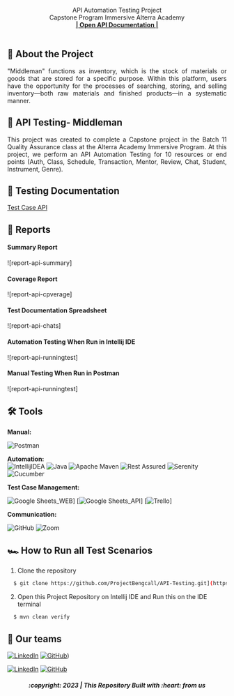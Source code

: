  <p align="center">
    API Automation Testing Project
    <br />
    Capstone Program Immersive Alterra Academy
    <br />
    <a href="[[https://app.swaggerhub.com/apis-docs/KHARISMAJANUAR/MusicLab-API/1.0.0](https://app.swaggerhub.com/apis-docs/vaniliacahya/capstone/1.0.0)#/](https://app.swaggerhub.com/apis-docs/vaniliacahya/capstone/1.0.0)"><strong>| Open API Documentation |</strong></a>
    <br />
    <br />
  </p>
</div>

## 📑 About the Project

<p align="justify">"Middleman" functions as inventory, which is the stock of materials or goods that are stored for a specific purpose. Within this platform, users have the opportunity for the processes of searching, storing, and selling inventory—both raw materials and finished products—in a systematic manner.</p>

## 📑 API Testing- Middleman

<p align="justify">This project was created to complete a Capstone project in the Batch 11 Quality Assurance class at the Alterra Academy Immersive Program. At this project, we perform an API Automation Testing for 10 resources or end points (Auth, Class, Schedule, Transaction, Mentor, Review, Chat, Student, Instrument, Genre).</p>

## 📓 Testing Documentation
[Test Case API]([https://docs.google.com/spreadsheets/d/185Qn1yxGnA07ykqQgy-a-yg5tzb96CdhEZV-e_JqXsQ/edit#gid=0](https://docs.google.com/spreadsheets/d/15vAlKOratoFm_b7SgAjNHDpqaYuoZuMlsEd0fIakkxI/edit#gid=0))

## 📝 Reports


#### Summary Report
![report-api-summary]

#### Coverage Report
![report-api-cpverage]

#### Test Documentation Spreadsheet
![report-api-chats]

#### Automation Testing When Run in Intellij IDE
![report-api-runningtest]

#### Manual Testing When Run in Postman
![report-api-runningtest]

## 🛠 Tools
**Manual:**

![Postman](https://img.shields.io/badge/Postman-FF6C37?style=for-the-badge&logo=postman&logoColor=white)

**Automation:**  
![IntellijIDEA](https://img.shields.io/badge/IntelliJIDEA-000000.svg?style=for-the-badge&logo=intellij-idea&logoColor=white)
![Java](https://img.shields.io/badge/java-%23ED8B00.svg?style=for-the-badge&logo=java&logoColor=white)
![Apache Maven](https://img.shields.io/badge/Apache%20Maven-C71A36?style=for-the-badge&logo=Apache%20Maven&logoColor=white)
![Rest Assured](https://img.shields.io/badge/-rest%20assured-000000?style=for-the-badge&logo=rest-assured&logoColor=black)
![Serenity](https://img.shields.io/badge/-serenity-16a67a?style=for-the-badge&logo=serenity&logoColor=black)
![Cucumber](https://img.shields.io/badge/-cucumber-4bc47b?style=for-the-badge&logo=cucumber&logoColor=black)

**Test Case Management:**  

![Google Sheets_WEB](https://img.shields.io/badge/-Google%20sheets-4bc47b?style=for-the-badge&logoColor=black)]
[![Google Sheets_API](https://img.shields.io/badge/-Google%20sheets-4bc47b?style=for-the-badge&logoColor=black)]
[![Trello](https://img.shields.io/badge/Trello-%23026AA7.svg?style=for-the-badge&logo=Trello&logoColor=white)]

**Communication:**  

![GitHub](https://img.shields.io/badge/github%20Project-%23121011.svg?style=for-the-badge&logo=github&logoColor=white)
![Zoom](https://img.shields.io/badge/Zoom-2D8CFF?style=for-the-badge&logo=zoom&logoColor=white)

## 🏎️ How to Run all Test Scenarios

1. Clone the repository
```bash
  $ git clone https://github.com/ProjectBengcall/API-Testing.git](https://github.com/Capstone-Group-3-Middleman/Middleman-API.git
```
2. Open  this Project Repository on Intellij IDE and Run this on the IDE terminal

```bash
  $ mvn clean verify
```


## 📱 Our teams

  [![LinkedIn](https://img.shields.io/badge/-MHumam%20Zaki-white?style=for-the-badge&logo=linkedin&logoColor=blue)](https://www.linkedin.com/in/muhammad-humam-zaky-139369170/)
  [![GitHub](https://img.shields.io/badge/-MhumamZaki-white?style=for-the-badge&logo=github&logoColor=black)](https://github.com/muhamaz))

  [![LinkedIn](https://img.shields.io/badge/-Aditya%20Dwi%20Irawan-white?style=for-the-badge&logo=linkedin&logoColor=blue)](https://www.linkedin.com/in/aditya-dwi-irawan/)
  [![GitHub](https://img.shields.io/badge/-AdityaDwiIrawan-white?style=for-the-badge&logo=github&logoColor=black)](https://github.com/Adityadi195)



<h5>
<p align="center">:copyright: 2023 | This Repository Built with :heart: from us</p>
</h5>
